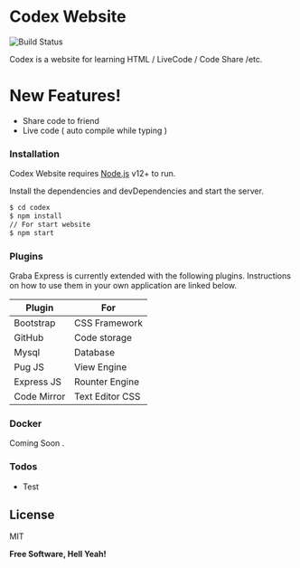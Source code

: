 # Codex Website


![Build Status](https://travis-ci.org/joemccann/dillinger.svg?branch=master)

Codex is a website for learning HTML / LiveCode / Code Share /etc.

# New Features!

  - Share code to friend
  - Live code ( auto compile while typing )
  


### Installation

Codex Website  requires [Node.js](https://nodejs.org/) v12+ to run.

Install the dependencies and devDependencies and start the server.

```sh
$ cd codex
$ npm install 
// For start website
$ npm start
```


### Plugins

Graba Express is currently extended with the following plugins. Instructions on how to use them in your own application are linked below.

| Plugin | For |
| ------ | ------ |
| Bootstrap | CSS Framework | 
| GitHub | Code storage |
| Mysql | Database |
| Pug JS | View Engine |
| Express JS | Rounter Engine |
| Code Mirror | Text Editor CSS |

### Docker
Coming Soon .

### Todos

 - Test

License
----

MIT


**Free Software, Hell Yeah!**

[//]: # (These are reference links used in the body of this note and get stripped out when the markdown processor does its job. There is no need to format nicely because it shouldn't be seen. Thanks SO - http://stackoverflow.com/questions/4823468/store-comments-in-markdown-syntax)


   [dill]: <https://github.com/joemccann/dillinger>
   [git-repo-url]: <https://github.com/joemccann/dillinger.git>
   [john gruber]: <http://daringfireball.net>
   [df1]: <http://daringfireball.net/projects/markdown/>
   [markdown-it]: <https://github.com/markdown-it/markdown-it>
   [Ace Editor]: <http://ace.ajax.org>
   [node.js]: <http://nodejs.org>
   [Twitter Bootstrap]: <http://twitter.github.com/bootstrap/>
   [jQuery]: <http://jquery.com>
   [@tjholowaychuk]: <http://twitter.com/tjholowaychuk>
   [express]: <http://expressjs.com>
   [AngularJS]: <http://angularjs.org>
   [Gulp]: <http://gulpjs.com>

   [PlDb]: <https://github.com/joemccann/dillinger/tree/master/plugins/dropbox/README.md>
   [PlGh]: <https://github.com/joemccann/dillinger/tree/master/plugins/github/README.md>
   [PlGd]: <https://github.com/joemccann/dillinger/tree/master/plugins/googledrive/README.md>
   [PlOd]: <https://github.com/joemccann/dillinger/tree/master/plugins/onedrive/README.md>
   [PlMe]: <https://github.com/joemccann/dillinger/tree/master/plugins/medium/README.md>
   [PlGa]: <https://github.com/RahulHP/dillinger/blob/master/plugins/googleanalytics/README.md>
